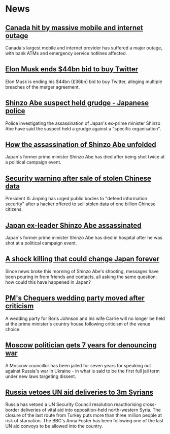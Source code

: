 # News
## [Canada hit by massive mobile and internet outage](https://www.bbc.com/news/world-us-canada-62102223)
Canada's largest mobile and internet provider has suffered a major outage, with bank ATMs and emergency service hotlines affected. 
## [Elon Musk ends $44bn bid to buy Twitter](https://www.bbc.com/news/business-62102821)
Elon Musk is ending his $44bn (£36bn) bid to buy Twitter, alleging multiple breaches of the merger agreement.
## [Shinzo Abe suspect held grudge - Japanese police](https://www.bbc.com/news/world-asia-62098100)
Police investigating the assassination of Japan's ex-prime minister Shinzo Abe have said the suspect held a grudge against a "specific organisation".
## [How the assassination of Shinzo Abe unfolded](https://www.bbc.com/news/world-asia-62094363)
Japan's former prime minister Shinzo Abe has died after being shot twice at a political campaign event.
## [Security warning after sale of stolen Chinese data](https://www.bbc.com/news/technology-62097594)
President Xi Jinping has urged public bodies to "defend information security" after a hacker offered to sell stolen data of one billion Chinese citizens.
## [Japan ex-leader Shinzo Abe assassinated](https://www.bbc.com/news/world-asia-62089486)
Japan's former prime minister Shinzo Abe has died in hospital after he was shot at a political campaign event. 
## [A shock killing that could change Japan forever](https://www.bbc.com/news/world-asia-62074223)
Since news broke this morning of Shinzo Abe's shooting, messages have been pouring in from friends and contacts, all asking the same question: how could this have happened in Japan? 
## [PM's Chequers wedding party moved after criticism](https://www.bbc.com/news/uk-politics-62092203)
A wedding party for Boris Johnson and his wife Carrie will no longer be held at the prime minister's country house following criticism of the venue choice.
## [Moscow politician gets 7 years for denouncing war](https://www.bbc.com/news/world-europe-62092196)
A Moscow councillor has been jailed for seven years for speaking out against Russia's war in Ukraine - in what is said to be the first full jail term under new laws targeting dissent.
## [Russia vetoes UN aid deliveries to 3m Syrians](https://www.bbc.com/news/world-62066506)
Russia has vetoed a UN Security Council resolution reauthorising cross-border deliveries of vital aid into opposition-held north-western Syria. The closure of the last route from Turkey puts more than three million people at risk of starvation. The BBC's Anna Foster has been following one of the last UN aid convoys to be allowed into the country.  
